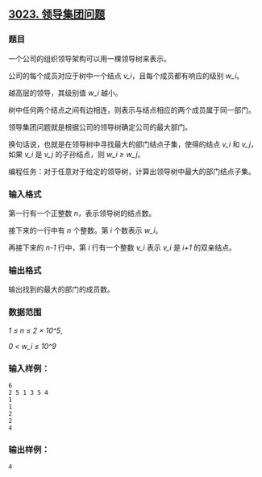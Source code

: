 ## [3023. 领导集团问题](https://www.acwing.com/problem/content/3026/)

### 题目

一个公司的组织领导架构可以用一棵领导树来表示。

公司的每个成员对应于树中一个结点 *v_i*，且每个成员都有响应的级别 *w_i*。

越高层的领导，其级别值 *w_i* 越小。

树中任何两个结点之间有边相连，则表示与结点相应的两个成员属于同一部门。

领导集团问题就是根据公司的领导树确定公司的最大部门。

换句话说，也就是在领导树中寻找最大的部门结点子集，使得的结点 *v_i* 和 *v_j*，如果 *v_i* 是 *v_j* 的子孙结点，则 *w_i ≥ w_j*。

编程任务：对于任意对于给定的领导树，计算出领导树中最大的部门结点子集。

### 输入格式

第一行有一个正整数 *n*，表示领导树的结点数。

接下来的一行中有 *n* 个整数。第 *i* 个数表示 *w_i*。

再接下来的 *n-1* 行中，第 *i* 行有一个整数 *v_i* 表示 *v_i* 是 *i+1* 的双亲结点。

### 输出格式

输出找到的最大的部门的成员数。

### 数据范围

*1 ≤ n ≤ 2 × 10^5*,

*0 < w_i ≤ 10^9*

### 输入样例：

```
6
2 5 1 3 5 4
1
1
2
2
4
```

### 输出样例：

```
4
```
